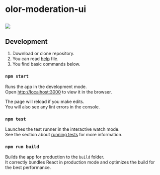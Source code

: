 # olor-moderation-ui

## 

![](http://imgur.com/1YadNYP.png)

## Development

1. Download or clone repository.
2. You can read [help](help.md) file.
3. You find basic commands below.

### `npm start`

Runs the app in the development mode.<br>
Open [http://localhost:3000](http://localhost:3000) to view it in the browser.

The page will reload if you make edits.<br>
You will also see any lint errors in the console.

### `npm test`

Launches the test runner in the interactive watch mode.<br>
See the section about [running tests](#running-tests) for more information.

### `npm run build`

Builds the app for production to the `build` folder.<br>
It correctly bundles React in production mode and optimizes the build for the best performance.